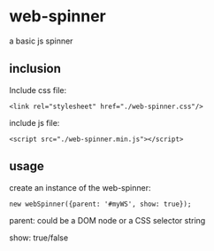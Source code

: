 # web-spinner
a basic js spinner

## inclusion
Include css file:
```
<link rel="stylesheet" href="./web-spinner.css"/>
```

include js file:
```
<script src="./web-spinner.min.js"></script>
```


## usage
create an instance of the web-spinner:
```
new webSpinner({parent: '#myWS', show: true});
```

parent: could be a DOM node or a CSS selector string

show: true/false